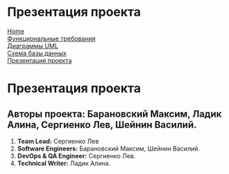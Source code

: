 # Презентация проекта

[Home](../index.md)    
[Функциональные требования](functionalRequirements.md)  
[Диаграммы UML](diagramUML.md)  
[Схема базы данных](databaseSchema.md)  
[Презентация проекта](projectPresentation.md) 

# Презентация проекта

## Авторы проекта: **Барановский Максим, Ладик Алина, Сергиенко Лев, Шейнин Василий.**

1. **Team Lead:** Сергиенко Лев
2. **Software Engineers:** Барановский Максим, Шейнин Василий.
3. **DevOps & QA Engineer:** Сергиенко Лев.
4. **Technical Writer:** Ладик Алина.

